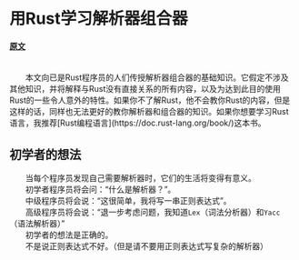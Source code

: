 # 用Rust学习解析器组合器  

#### [原文](https://bodil.lol/parser-combinators/) 

</br>
&#8195;&#8195;本文向已是Rust程序员的人们传授解析器组合器的基础知识。它假定不涉及其他知识，并将解释与Rust没有直接关系的所有内容，以及为达到此目的使用Rust的一些令人意外的特性。如果你不了解Rust，他不会教你Rust的内容，但是这样的话，同样也无法更好的教你解析器和组合器的知识。如果你想要学习Rust语言，我推荐[Rust编程语言](https://doc.rust-lang.org/book/)这本书。  

## 初学者的想法

&#8195;&#8195;当每个程序员发现自己需要解析器时，它们的生活将变得有意义。  
&#8195;&#8195;初学者程序员将会问：“什么是解析器？”。  
&#8195;&#8195;中级程序员将会说：“这很简单，我将写一串正则表达式”。  
&#8195;&#8195;高级程序员将会说：“退一步考虑问题，我知道`Lex`（词法分析器）和`Yacc`（语法解析器）”  
&#8195;&#8195;初学者的想法是正确的。  
&#8195;&#8195;不是说正则表达式不好。（但是请不要用正则表达式写复杂的解析器）